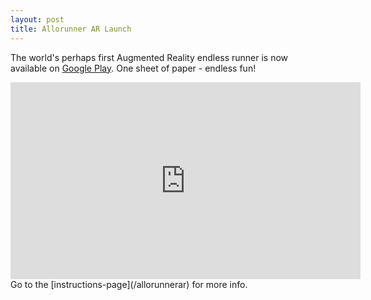 ```yaml
---
layout: post
title: Allorunner AR Launch
---
```

The world's perhaps first Augmented Reality endless runner is now available on [Google Play](https://play.google.com/store/apps/details?id=com.michaeltroger.allorunnerar).
One sheet of paper - endless fun! 
<iframe width="560" height="315" src="https://www.youtube-nocookie.com/embed/tMx2ZVE-jY0?si=USgqKM5vWqlGJdnK" title="YouTube video player" frameborder="0" allow="accelerometer; autoplay; clipboard-write; encrypted-media; gyroscope; picture-in-picture; web-share" allowfullscreen></iframe>
Go to the [instructions-page](/allorunnerar) for more info.
